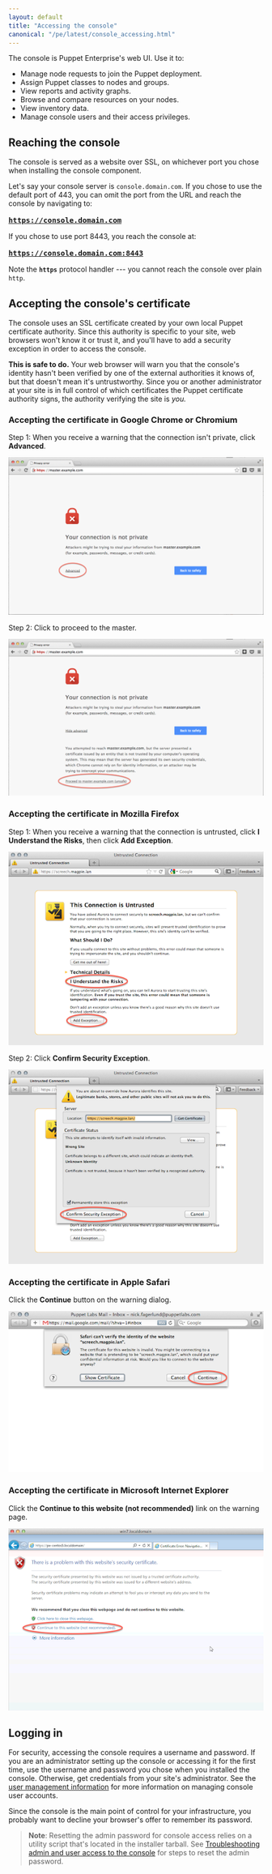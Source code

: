 ```yaml
---
layout: default
title: "Accessing the console"
canonical: "/pe/latest/console_accessing.html"
---
```


The console is Puppet Enterprise's web UI. Use it to:

* Manage node requests to join the Puppet deployment.
* Assign Puppet classes to nodes and groups.
* View reports and activity graphs.
* Browse and compare resources on your nodes.
* View inventory data.
* Manage console users and their access privileges.


Reaching the console
-----

The console is served as a website over SSL, on whichever port you chose when installing the console component.

Let's say your console server is `console.domain.com`. If you chose to use the default port of 443, you can omit the port from the URL and reach the console by navigating to:

<big><strong><code>https://console.domain.com</code></strong></big>

If you chose to use port 8443, you reach the console at:

<big><strong><code>https://console.domain.com:8443</code></strong></big>

Note the **`https`** protocol handler --- you cannot reach the console over plain `http`.

Accepting the console's certificate
-----

The console uses an SSL certificate created by your own local Puppet certificate authority. Since this authority is specific to your site, web browsers won't know it or trust it, and you'll have to add a security exception in order to access the console.

**This is safe to do.** Your web browser will warn you that the console's identity hasn't been verified by one of the external authorities it knows of, but that doesn't mean it's untrustworthy. Since you or another administrator at your site is in full control of which certificates the Puppet certificate authority signs, the authority verifying the site is _you._

### Accepting the certificate in Google Chrome or Chromium

Step 1: When you receive a warning that the connection isn't private, click **Advanced**.

![Screenshot: Chrome showing an untrusted cert warning, with the 'Proceed anyway' button highlighted][cert_chrome1]

Step 2: Click to proceed to the master.

![Screenshot: Chrome showing an untrusted cert warning, with the 'Proceed to IP address' button highlighted][cert_chrome2]

### Accepting the certificate in Mozilla Firefox

Step 1: When you receive a warning that the connection is untrusted, click **I Understand the Risks**, then click **Add Exception**.

![Screenshot: Firefox's untrusted cert warning, with two controls highlighted][cert_firefox1]

Step 2: Click **Confirm Security Exception**.

![Screenshot: Firefox's cert details dialog, with the confirm button highlighted][cert_firefox2]

### Accepting the certificate in Apple Safari

Click the __Continue__ button on the warning dialog.

![Screenshot: Safari's untrusted cert dialog, with the continue button highlighted][cert_safari]

### Accepting the certificate in Microsoft Internet Explorer

Click the __Continue to this website (not recommended)__ link on the warning page.

![Screenshot: IE's untrusted cert page, with the continue link highlighted][cert_ie]

[cert_chrome1]: ./images/console/accessing_cert_chrome1.png
[cert_chrome2]: ./images/console/accessing_cert_chrome2.png
[cert_firefox1]: ./images/console/accessing_cert_firefox1.png
[cert_firefox2]: ./images/console/accessing_cert_firefox2.png
[cert_safari]: ./images/console/accessing_cert_safari.png
[cert_ie]: ./images/console/accessing_cert_ie.png
[login]: ./images/console/accessing_login.png
[client_cert_dialog]: ./images/client_cert_dialog.png



Logging in
-----

For security, accessing the console requires a username and password. If you are an administrator setting up the console or accessing it for the first time, use the username and password you chose when you installed the console. Otherwise, get credentials from your site's administrator. See the [user management information](./rbac_user_roles.html#troubleshooting-admin-and-user-access-to-the-console) for more information on managing console user accounts.

Since the console is the main point of control for your infrastructure, you probably want to decline your browser's offer to remember its password.

>**Note**: Resetting the admin password for console access relies on a utility script that's located in the installer tarball. See [Troubleshooting admin and user access to the console](./rbac_user_roles.html#troubleshooting-admin-and-user-access-to-the-console) for steps to reset the admin password.
